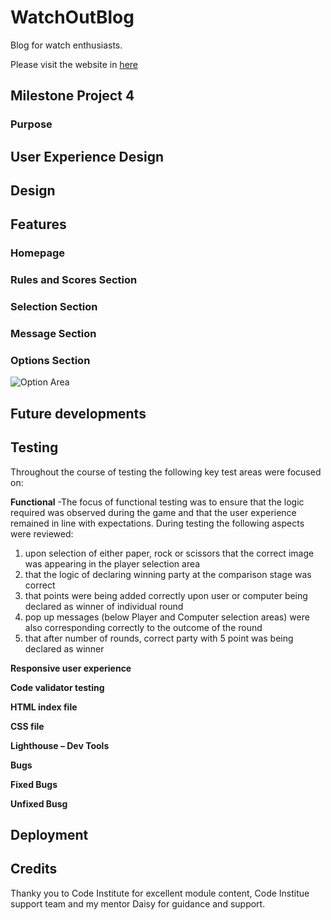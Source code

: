 # WatchOutBlog 
Blog for watch enthusiasts.


Please visit the website in [here](https://watchoutblog.herokuapp.com/)



## Milestone Project 4
### Purpose 


## User Experience Design  




## Design 


## Features 

### Homepage



### Rules and Scores Section



### Selection Section




### Message Section





### Options Section



![Option Area](assets/images/optionsarea.jpg)


## Future developments



## Testing 
Throughout the course of testing the following key test areas were focused on:

**Functional**
-The focus of functional testing was to ensure that the logic required was observed during the game and that the user experience remained in line with expectations. 
During testing the following aspects were reviewed:

1. upon selection of either paper, rock or scissors that the correct image was appearing in the player selection area
2. that the logic of declaring winning party at the comparison stage was correct 
3. that points were being added correctly upon user or computer being declared as winner of individual round
4. pop up messages (below Player and Computer selection areas) were also corresponding correctly to the outcome of the round
5. that after number of rounds, correct party with 5 point was being declared as winner


**Responsive user experience**



**Code validator testing**



**HTML index file**




**CSS file**

**Lighthouse – Dev Tools**




**Bugs**

  **Fixed Bugs**
  

  
  **Unfixed Busg**
  


 
## Deployment 


## Credits



Thanky you to Code Institute for excellent module content, Code Institue support team and my mentor Daisy for guidance and support.














